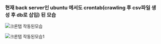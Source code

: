 ### 현재 back server인 ubuntu 에서도 crontab(crawling 후 csv파일 생성 후 db로 삽입) 된 모습

![크론탭 작동된모습](https://user-images.githubusercontent.com/96936431/179677472-4de75846-322b-4c01-9ceb-559e0a1add84.png)

![크론탭 작동된모습1](https://user-images.githubusercontent.com/96936431/179677478-3737a14c-864a-412e-86f3-48e2025df181.png)
